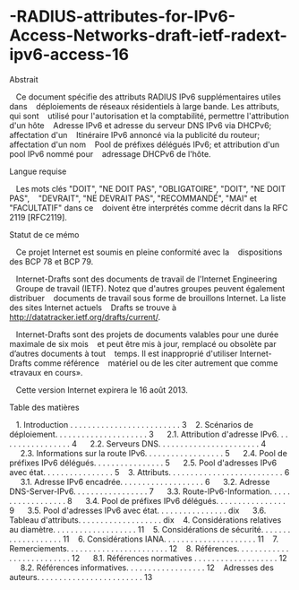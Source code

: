 # -RADIUS-attributes-for-IPv6-Access-Networks-draft-ietf-radext-ipv6-access-16

Abstrait

   Ce document spécifie des attributs RADIUS IPv6 supplémentaires utiles dans
   déploiements de réseaux résidentiels à large bande. Les attributs, qui sont
   utilisé pour l'autorisation et la comptabilité, permettre l'attribution d'un hôte
   Adresse IPv6 et adresse du serveur DNS IPv6 via DHCPv6; affectation d'un
   Itinéraire IPv6 annoncé via la publicité du routeur; affectation d'un nom
   Pool de préfixes délégués IPv6; et attribution d'un pool IPv6 nommé pour
   adressage DHCPv6 de l'hôte.

Langue requise

   Les mots clés "DOIT", "NE DOIT PAS", "OBLIGATOIRE", "DOIT", "NE DOIT PAS",
   "DEVRAIT", "NE DEVRAIT PAS", "RECOMMANDÉ", "MAI" et "FACULTATIF" dans ce
   doivent être interprétés comme décrit dans la RFC 2119 [RFC2119].

Statut de ce mémo

   Ce projet Internet est soumis en pleine conformité avec la
   dispositions des BCP 78 et BCP 79.

   Internet-Drafts sont des documents de travail de l'Internet Engineering
   Groupe de travail (IETF). Notez que d'autres groupes peuvent également distribuer
   documents de travail sous forme de brouillons Internet. La liste des sites Internet actuels
   Drafts se trouve à http://datatracker.ietf.org/drafts/current/.

   Internet-Drafts sont des projets de documents valables pour une durée maximale de six mois
   et peut être mis à jour, remplacé ou obsolète par d’autres documents à tout
   temps. Il est inapproprié d'utiliser Internet-Drafts comme référence
   matériel ou de les citer autrement que comme «travaux en cours».

   Cette version Internet expirera le 16 août 2013.
   
   Table des matières

   1. Introduction . . . . . . . . . . . . . . . . . . . . . . . . . 3
   2. Scénarios de déploiement. . . . . . . . . . . . . . . . . . . . . 3
     2.1. Attribution d'adresse IPv6. . . . . . . . . . . . . . . . . 4
     2.2. Serveurs DNS. . . . . . . . . . . . . . . . . . . . . . . 4
     2.3. Informations sur la route IPv6. . . . . . . . . . . . . . . . . . 5
     2.4. Pool de préfixes IPv6 délégués. . . . . . . . . . . . . . . . 5
     2.5. Pool d'adresses IPv6 avec état. . . . . . . . . . . . . . . . 5
   3. Attributs. . . . . . . . . . . . . . . . . . . . . . . . . . 6
     3.1. Adresse IPv6 encadrée. . . . . . . . . . . . . . . . . . . 6
     3.2. Adresse DNS-Server-IPv6. . . . . . . . . . . . . . . . . 7
     3.3. Route-IPv6-Information. . . . . . . . . . . . . . . . . . 8
     3.4. Pool de préfixes IPv6 délégués. . . . . . . . . . . . . . . . 9
     3.5. Pool d'adresses IPv6 avec état. . . . . . . . . . . . . . . . dix
     3.6. Tableau d'attributs. . . . . . . . . . . . . . . . . . . dix
   4. Considérations relatives au diamètre. . . . . . . . . . . . . . . . . . . 11
   5. Considérations de sécurité. . . . . . . . . . . . . . . . . . . 11
   6. Considérations IANA. . . . . . . . . . . . . . . . . . . . . 11
   7. Remerciements. . . . . . . . . . . . . . . . . . . . . . . 12
   8. Références. . . . . . . . . . . . . . . . . . . . . . . . . . 12
     8.1. Références normatives . . . . . . . . . . . . . . . . . . . 12
     8.2. Références informatives. . . . . . . . . . . . . . . . . . 12
   Adresses des auteurs. . . . . . . . . . . . . . . . . . . . . . . . 13
